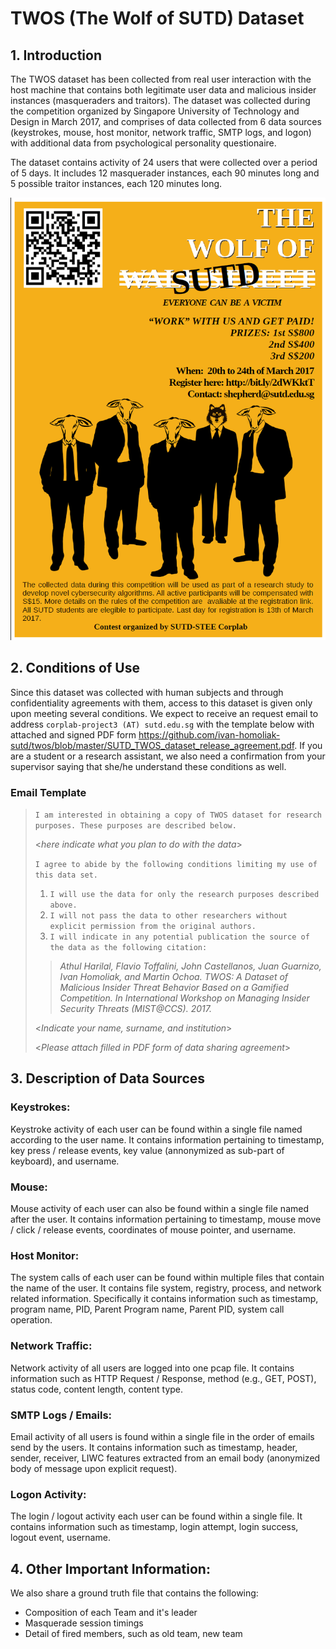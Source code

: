 # TWOS (The Wolf of SUTD) Dataset

## 1. Introduction
The TWOS dataset has been collected from real user interaction with the host machine that contains both legitimate user data and malicious insider instances (masqueraders and traitors).  The dataset was collected during the competition organized by Singapore University of Technology and Design in March 2017, and comprises of data collected from 6 data sources (keystrokes, mouse, host monitor, network traffic, SMTP logs, and logon)  with additional data from psychological personality questionaire. 

The dataset contains activity of 24 users that were collected over a period of 5 days. It includes 12 masquerader instances, each 90 minutes long and 5 possible traitor instances,  each 120 minutes long. 

![Image](poster.png)

## 2. Conditions of Use
Since this dataset was collected with human subjects and through confidentiality agreements with them, access to this dataset is given only upon meeting several conditions. We expect to receive an request email to address `corplab-project3 (AT) sutd.edu.sg` with the template below with attached and signed PDF form https://github.com/ivan-homoliak-sutd/twos/blob/master/SUTD_TWOS_dataset_release_agreement.pdf. If you are a student or a research assistant, we also need a confirmation from your supervisor saying that she/he understand these conditions as well.

### Email Template
> `I am interested in obtaining a copy of TWOS dataset for research purposes. These purposes are described below.`
>
> <_here indicate what you plan to do with the data_>
>
> `I agree to abide by the following conditions limiting my use of this data set.`
>
> 1. `I will use the data for only the research purposes described above.`
> 2. `I will not pass the data to other researchers without explicit permission from the original authors.`
> 3. `I will indicate in any potential publication the source of the data as the following citation:`
>
>> _Athul Harilal, Flavio Toffalini, John Castellanos, Juan Guarnizo, Ivan Homoliak, and Martin Ochoa. TWOS: A Dataset of Malicious Insider Threat Behavior Based on a Gamified Competition. In International Workshop on Managing Insider Security Threats (MIST@CCS). 2017._
>
> <_Indicate your name, surname, and institution_>
>
> <_Please attach filled in PDF form of data sharing agreement_>


## 3. Description of Data Sources

### Keystrokes: 
Keystroke activity of each user can be found within a single file named according to the user name. It contains information pertaining to timestamp, key press / release events, key value (annonymized as sub-part of keyboard), and username.

### Mouse: 
Mouse activity of each user can also be found within a single file named after the user. It contains information pertaining to timestamp, mouse move / click / release events, coordinates of mouse pointer, and username.

### Host Monitor: 
The system calls of each user can be found within multiple files that contain the name of the user. It contains file system, registry, process, and network related information. Specifically it contains information such as timestamp, program name, PID, Parent Program name, Parent PID, system call operation.

### Network Traffic: 
Network activity of all users are logged into one pcap file. It contains information such as HTTP Request / Response, method (e.g., GET, POST), status code, content length, content type.

### SMTP Logs / Emails:
Email activity of all users is found within a single file in the order of emails send by the users. It contains information such as timestamp, header, sender, receiver,  LIWC features extracted from an email body (anonymized body of message upon explicit request).

### Logon Activity: 
The login / logout activity each user can be found within a single file. It contains information such as timestamp, login attempt, login success, logout event, username.

## 4. Other Important Information: 
We also share a ground truth file that contains the following:

* Composition of each Team and it's leader
* Masquerade session timings 
* Detail of fired members, such as old team, new team


 


